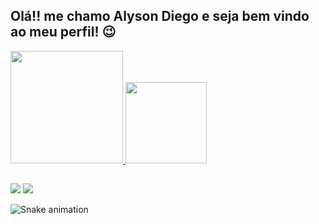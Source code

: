 ## Olá!! me chamo Alyson Diego e seja bem vindo ao meu perfil! 😉
<div>
  <a href="https://github.com/AlysonDiego">
  <img height="180em" src="https://github-readme-stats.vercel.app/api?username=AlysonDiego&show_icons=true&theme=city_lights&include_all_commits=true&count_private=true"/>
  <img height="130em" src="https://github-readme-stats.vercel.app/api/top-langs/?username=AlysonDiego&layout=compact&langs_count=7&theme=city_lights"/>

##
    
<div>
  <a href="https://instagram.com/alysoncwb" target="_blank"><img src="https://img.shields.io/badge/-Instagram-%23E4405F?style=for-the-badge&logo=instagram&logoColor=white" target="_blank"></a>
  <a href="https://www.linkedin.com/in/alyson-diego-da-silva-de-souza-832b8b165/" target="_blank"><img src="https://img.shields.io/badge/-LinkedIn-%230077B5?style=for-the-badge&logo=linkedin&logoColor=white" target="_blank"></a> 

![Snake animation](https://github.com/AlysonDiego/AlysonDiego/blob/output/github-contribution-grid-snake.svg)
    
</div>
